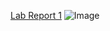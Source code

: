 [Lab Report 1](lab-report-1-week-2.html)
![Image](https://user-images.githubusercontent.com/97641097/149241483-00ae8012-173f-4322-9a0e-0f1b59ef3c53.jpg)
